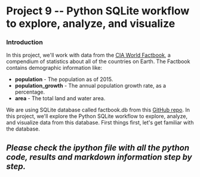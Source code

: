 # Project 9 -- Python SQLite workflow to explore, analyze, and visualize
### Introduction
In this project, we'll work with data from the [CIA World Factbook](https://www.cia.gov/library/publications/the-world-factbook/), a compendium of statistics about all of the countries on Earth. The Factbook contains demographic information like:

- __population__ - The population as of 2015.
- __population_growth__ - The annual population growth rate, as a percentage.
- __area__ - The total land and water area.

We are using SQLite database called factbook.db from this [GitHub repo](https://github.com/factbook/factbook.sql/releases). In this project, we'll explore the Python SQLite workflow to explore, analyze, and visualize data from this database. First things first, let's get familiar with the database.

## _Please check the ipython file with all the python code, results and markdown information step by step._ 
